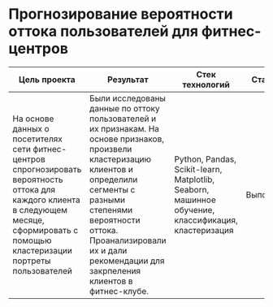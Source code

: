 # Прогнозирование вероятности оттока пользователей для фитнес-центров
| Цель проекта | Результат | Стек технологий |Статус|
|----------------|----------------------------------------|----------|----------|
|На основе данных о посетителях сети фитнес-центров спрогнозировать вероятность оттока для каждого клиента в следующем месяце, сформировать с помощью кластеризации портреты пользователей|Были исследованы данные по оттоку пользователей и их признакам. На основе признаков, произвели кластеризацию клиентов и определили сегменты с разными степенями вероятности оттока. Проанализировали их и дали рекомендации для закрпеления клиентов в фитнес-клубе.|Python, Pandas, Scikit-learn, Matplotlib, Seaborn, машинное обучение, классификация, кластеризация|Выполнен|
